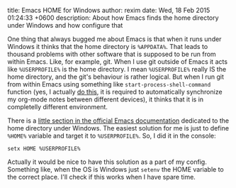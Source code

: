 title: Emacs HOME for Windows
author: rexim
date: Wed, 18 Feb 2015 01:24:33 +0600
description: About how Emacs finds the home directory under Windows and how configure that

One thing that always bugged me about Emacs is that when it runs under
Windows it thinks that the home directory is `%APPDATA%`. That leads
to thousand problems with other software that is supposed to be run
from within Emacs. Like, for example, git. When I use git outside of
Emacs it acts like `%USERPROFILE%` is the home directory. I mean
`%USERPROFILE%` really IS the home directory, and the git's behaviour
is rather logical. But when I run git from within Emacs using
something like `start-process-shell-command` function (yes, I actually
[do this](https://github.com/rexim/emacs.rc/blob/3908e2e2560ef5bf64bef95dff1e48ca3dac7786/.emacs.rc/org-mode-rc.el#L37),
it is required to automatically synchronize my org-mode notes between
different devices), it thinks that it is in completelly different
environment.

There is a
[little section in the official Emacs documentation](https://www.gnu.org/software/emacs/manual/html_node/emacs/Windows-HOME.html)
dedicated to the home directory under Windows. The easiest solution
for me is just to define `%HOME%` variable and target it to
`%USERPROFILE%`. So, I did it in the console:

    setx HOME %USERPROFILE%

Actually it would be nice to have this solution as a part of my
config. Something like, when the OS is Windows just `setenv` the HOME
variable to the correct place. I'll check if this works when I have
spare time.
